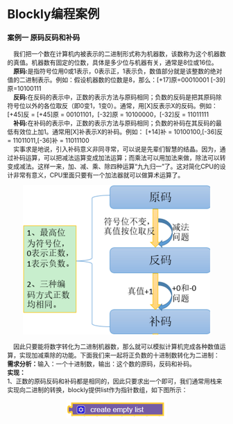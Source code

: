 # Blockly编程案例
### 案例一 原码反码和补码
&emsp;我们把一个数在计算机内被表示的二进制形式称为机器数，该数称为这个机器数的真值。机器数有固定的位数，具体是多少位与机器有关，通常是8位或16位。<br/>
&emsp;<strong>原码:</strong>是指符号位用0或1表示，0表示正，1表示负，数值部分就是该整数的绝对值的二进制表示。例如：假设机器数的位数是8，那么：[+17]原=00010001 [-39]原=10100111<br/>
&emsp;<strong>反码:</strong>在反码的表示中，正数的表示方法与原码相同；负数的反码是把其原码除符号位以外的各位取反（即0变1，1变0）。通常，用[X]反表示X的反码。例如： [+45]反 = [+45]原 = 00101101，[-32]原 = 10100000，[-32]反 = 11011111<br/>
&emsp;<strong>补码:</strong>在补码的表示中，正数的表示方法与原码相同；负数的补码在其反码的最低有效位上加1。通常用[X]补表示X的补码。例如： [+14]补 = 10100100,[-36]反 = 11011011,[-36]补 = 11011100<br/>
&emsp;实事求是地说，引入补码意义非同寻常，可以说是先辈们智慧的结晶。因为，通过补码运算，可以把减法运算变成加法运算；而乘法可以用加法来做，除法可以转变成减法。这样一来，加、减、乘、除四种运算“九九归一”了。这对简化CPU的设计非常有意义，CPU里面只要有一个加法器就可以做算术运算了。
<center><img src="/assets/1013.png"/></center>

&emsp;因此只要能将数字转化为二进制机器数，那么就可以模拟计算机完成各种数值运算，实现加减乘除的功能。下面我们来一起将正负数的十进制数转化为二进制：<br/>
<strong>需求分析：</strong>输入：一个十进制数，输出：这个数的原码，反码和补码。<br/>
<strong>实现：</strong><br/>
1、正数的原码反码和补码都是相同的，因此只要求出一个即可，我们通常用栈来实现向二进制的转换，blockly提供list作为指针数组，如下图所示：
<center><img src="/assets/p2000.png"/></center>

